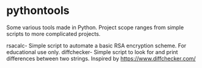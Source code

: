 # pythontools
Some various tools made in Python. Project scope ranges from simple scripts to more complicated projects.

rsacalc- Simple script to automate a basic RSA encryption scheme. For educational use only.
diffchecker- Simple script to look for and print differences between two strings. Inspired by https://www.diffchecker.com/
